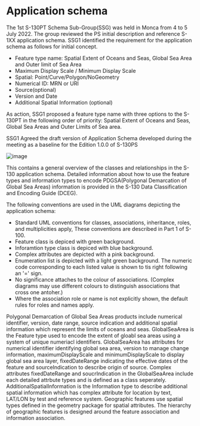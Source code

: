 # Application schema

The 1st S-130PT Schema Sub-Group(SSG) was held in Monca from 4 to 5 July 2022. 
The group reviewed the PS initial description and reference S-1XX application schema. 
SSG1 identified the requirement for the application schema as follows for initial concept. 

  - Feature type name: Spatial Extent of Oceans and Seas, Global Sea Area and Outer limit of Sea Area
  - Maximum Display Scale / Minimum Display Scale
  - Spatial: Point/Curve/Polygon/NoGeometry
  - Numerical ID: MRN or URI
  - Source(optional)
  - Version and Date
  - Additional Spatial Information (optional)

As action, SSG1 proposed a feature type name with three options to the S-130PT in the following order of priority: Spatial Extent of Oceans and Seas, Global Sea Areas and Outer Limits of Sea area.

SSG1 Agreed the draft version of Application Schema developed during the meeting as a baseline for the Edition 1.0.0 of S-130PS

![image](https://user-images.githubusercontent.com/77085220/224236705-a981d912-9197-4f43-9455-74e815af15e1.png)

This contains a general overview of the classes and relationships in the S-130 application schema. Detailed information about how to use the feature types and information types to encode PDGSA(Polygonal Demarcation of Global Sea Areas) information is provided in the S-130 Data Classification and Encoding Guide (DCEG).

The following conventions are used in the UML diagrams depicting the application schema:
  - Standard UML conventions for classes, associations, inheritance, roles, and multiplicities apply, These conventions are described in Part 1 of S-100.
  - Feature class is depiced with green background.
  - Inforamtion type class is depiced with blue background.
  - Complex attributes are depicted with a pink background.
  - Enumeration list is depicted with a light green background. The numeric code corresponding to each listed value is shown to tis right following an '=' sign.
  - No significance attaches to the colour of associations. (Complex diagrams may use different colours to distinguish associations that cross one antoher.)
  - Where the association role or name is not explicitly shown, the default rules for roles and names apply. 
  
Polygonal Demarcation of Global Sea Areas products include numerical identifier, version, date range, source indication and additional spatial information which represent the limits of oceans and seas. GlobalSeaArea is the Feature type used to encode the extent of gloabl sea areas using a system of unique numeriacl identifiers. GlobalSeaArea has attributes for numerical identifier identifying global sea area, version to manage change information, maximumDisplayScale and minimumDisplayScale to display global sea area layer, fixedDateRange indicating the effective dates of the feature and sourceIndication to describe origin of source. 
Complex attributes fixedDateRange and soucrIndication in the GlobalSeaArea include each detailed attrbute types and is defined as a class seperately. 
AdditionalSpatialInformation is the Information type to describe additional spatial information which has complex attribute for location by text, LAT/LON by test and reference system. 
Geographic features use spatial types defined in the geometry package for spatial attributes. 
The hierarchy of geographic features is designed around the feature association and information association. 
